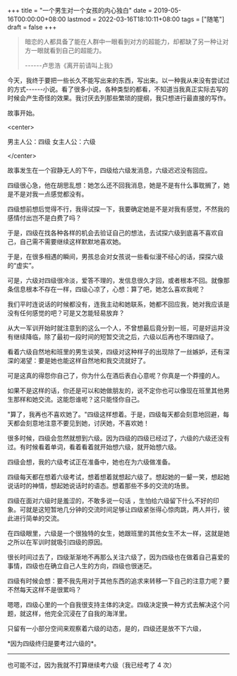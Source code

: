 +++
title = "一个男生对一个女孩的内心独白"
date = 2019-05-16T00:00:00+08:00
lastmod = 2022-03-16T18:10:11+08:00
tags = ["随笔"]
draft = false
+++

> 暗恋的人都具备了能在人群中一眼看到对方的超能力，却都缺了另一种让对方一眼就看到自己的超能力。
>
> ------卢思浩《离开前请叫上我》

今天，我终于要把一些长久不能写出来的东西，写出来。以一种我从来没有尝试过的方式------小说。看了很多小说，各种类型的都看，不知道当我真正实际去写的时候会产生奇怪的效果。我讨厌去列那些繁琐的提纲，我只想进行最直接的写作。

故事开始。

<div class="html">

&lt;center&gt;

</div>

男主人公：四级 女主人公：六级

<div class="html">

&lt;/center&gt;

</div>

故事发生在一个寂静无人的下午，四级给六级发消息，六级迟迟没有回应。

四级很心急，他在胡思乱想：她怎么还不回我消息，她是不是有什么事耽搁了，她是不是对我一点感觉都没有。

四级想前想后觉得不行，我得试探一下，我要确定她是不是对我有感觉，不然我的感情付出岂不是白费了吗？

于是，四级在找各种各样的机会去验证自己的想法，去试探六级到底喜不喜欢自己，自己需不需要继续这样默默地喜欢她。

于是，在很多相遇的瞬间，男孩总会对女孩说一些看似漫不经心的话，探探六级的“虚实”。

可是，六级对四级很冷淡，爱答不理的，发信息很久才回，或者根本不回。就像那条信息根本不存在一样，四级心凉了，心想：算了吧，她怎么喜欢我呢？

我们平时连说话的时候都没有，连我主动和她联系，她都不回应我，她对我应该是没有任何感觉的吧？可是又怎能轻易放弃？

从大一军训开始时就注意到的这么一个人，不曾想最后竟分到一班，可是好运并没有继续降临，除了最初一段时间的短暂交流之后，六级以后再也不理四级了。

看着六级自然地和班里的男生谈笑，四级对这种样子的出现除了一丝嫉妒，还有深深的渴望：要是她也能这样自然地和我交流就好了。

可是这真的得怨你自己了，你为什么在酒后表白心意呢？你真是一个莽撞的人。

如果不是这样的话，你还是可以和她做朋友的，说不定你也可以像现在班里其他男生那样和她交流。这能怨谁呢？这只能怪你自己。

"算了，我再也不喜欢她了。"四级这样想着。于是，四级每天都会刻意地回避，每天都会刻意地注意不要见到她，讨厌她，不喜欢她！

很多时候，四级会忽然就想到六级。因为四级的四级已经过了，六级的六级还没有过。有时候看着单词，看着看着就开始想六级，就开始想六级。

四级会想，我的六级考试正在准备中，她也在为六级做准备。

四级每天都在想着六级考试，想着想着就想起六级了。想起她的一颦一笑，想起她说话时的神情，想起她说话时的语态。想着那些不多的交流的场景。

四级在面对六级时是羞涩的，不敢多说一句话
，生怕给六级留下什么不好的印象。可就是这短暂地几分钟的交流时间足够让四级紧张得心惊肉跳，两人并行，彼此进行简单的交流。

在四级眼里，六级是一个很独特的女生，她跟班里的其他女生不太一样，这就是她之所以在军训时就吸引四级的原因。

很长时间过去了，四级渐渐地不再那么关注六级了，因为四级也在做着自己喜爱的事情，四级也在确立自己人生的方向，四级也很迷茫。

四级有时候会想：要不我先用对于其他东西的追求来转移一下自己的注意力呢？要不然每天这样不是很累吗？

嗯嗯，四级心里的一个自我很支持主体的决定。四级决定换一种方式去解决这个问题，就这样，他完全沉浸在了自我的海洋里。

只留有一小部分空间来观察着六级的动态，是的，四级还是放不下六级，

\*因为四级终归是要考过六级的\*。

---

也可能不过，因为我就不打算继续考六级（我已经考了 4 次）
